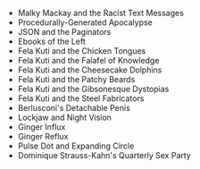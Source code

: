 * Malky Mackay and the Racist Text Messages
* Procedurally-Generated Apocalypse
* JSON and the Paginators
* Ebooks of the Left
* Fela Kuti and the Chicken Tongues
* Fela Kuti and the Falafel of Knowledge
* Fela Kuti and the Cheesecake Dolphins
* Fela Kuti and the Patchy Beards
* Fela Kuti and the Gibsonesque Dystopias
* Fela Kuti and the Steel Fabricators
* Berlusconi's Detachable Penis
* Lockjaw and Night Vision
* Ginger Influx
* Ginger Reflux
* Pulse Dot and Expanding Circle
* Dominique Strauss-Kahn's Quarterly Sex Party
